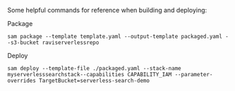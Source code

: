 Some helpful commands for reference when building and deploying:

Package

```
sam package --template template.yaml --output-template packaged.yaml --s3-bucket raviserverlessrepo
```

Deploy

```
sam deploy --template-file ./packaged.yaml --stack-name myserverlesssearchstack--capabilities CAPABILITY_IAM --parameter-overrides TargetBucket=serverless-search-demo
```
